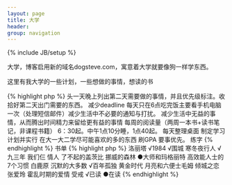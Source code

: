 ```yaml
---
layout: page
title: 大学
header:
group: navigation
---
```

{% include JB/setup %}

大学，博客启用新的域名dogsteve.com，寓意着大学就要像狗一样学东西。

这里有我大学的一些计划，一些想做的事情，想读的书

{% highlight php %}
头一天晚上列出第二天需要做的事情，并且优先级标注。收拾好第二天出门需要的东西。
减少deadline
每天只在6点吃完饭主要看手机电脑一次（处理短信邮件）减少生活中不必要的通知与打扰。
减少生活中无益的事情，从而腾出时间精力来留给更有益的事情
每周的阅读量（两周一本书+读书笔记，非课程书籍）
6：30起。中午1点10分睡，1点40起。
每天整理桌面
制定学习计划并实行
在大一大二学尽可能喜欢的多的东西
刷GPA
要事优先。
练字
{% endhighlight %}
书单
{% highlight php %}
洛丽塔
√1984
√围城
寒冬夜行人
√九三年
我们仨
情人
了不起的盖茨比
挪威的森林
●大师和玛格丽特
高效能人士的7个习惯
白鹿原
沉默的大多数
√百年孤独
黄金时代
月亮和六便士毛姆
倾城之恋 张爱玲
霍乱时期的爱情
受戒
√已读 ●在读
{% endhighlight %}
